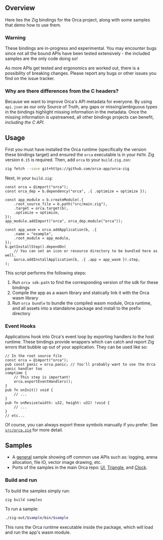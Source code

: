 ## Overview
Here lies the Zig bindings for the Orca project, along with some samples that demo how to use them.

### Warning
These bindings are in-progress and experimental. You may encounter bugs since not all the bound APIs have been tested extensively - the included samples are the only code doing so!

As more APIs get tested and ergonomics are worked out, there is a possibility of breaking changes. Please report any bugs or other issues you find on the issue tracker.

### Why are there differences from the C headers?
Because we want to improve Orca's API metadata for everyone. By using `api.json` as our only Source of Truth, any gaps or missing/ambiguous types in the bindings highlight missing information in the metadata. Once the missing information is upstreamed, all other bindings projects can benefit, *including the C API*.

## Usage
First you must have installed the Orca runtime (specifically the version these bindings target) and ensured the `orca` executable is in your `PATH`. Zig version `0.15` is required. Then, add `orca` to your `build.zig.zon`:

```sh
zig fetch --save git+https://github.com/orca-app/orca-zig
```

Next, in your `build.zig`:
```zig
const orca = @import("orca");
const orca_dep = b.dependency("orca", .{ .optimize = optimize });

const app_module = b.createModule(.{
    .root_source_file = b.path("src/main.zig"),
    .target = orca.target(b),
    .optimize = optimize,
});
app_module.addImport("orca", orca_dep.module("orca"));

const app_wasm = orca.addApplication(b, .{
    .name = "example",
    .root_module = app_module,
});
b.getInstallStep().dependOn(
    // You can set an icon or resource directory to be bundled here as well.
    &orca.addInstallApplication(b, .{ .app = app_wasm }).step,
);
```
This script performs the following steps:

1. Run `orca sdk-path` to find the corresponding version of the sdk for these bindings
2. Compile the app as a wasm library and statically link it with the Orca wasm library
3. Run `orca bundle` to bundle the compiled wasm module, Orca runtime, and all assets into a standalone package and install to the prefix directory

### Event Hooks
Applications hook into Orca's event loop by exporting handlers to the host runtime. These bindings provide wrappers which can catch and report Zig errors that bubble up out of your application. They can be used like so:
```zig
// In the root source file
const orca = @import("orca");
pub const panic = orca.panic; // You'll probably want to use the Orca panic handler too
comptime {
    // This step is important!
    orca.exportEventHandlers();
}
pub fn onInit() void {
    // ...
}
pub fn onResize(width: u32, height: u32) !void {
    // ...
}
// etc...
```
Of course, you can always export these symbols manually if you prefer. See [`src/orca.zig`](./src/orca.zig) for more detail.

## Samples
* A [general](./samples/general) sample showing off common use APIs such as: logging, arena allocation, file IO, vector image drawing, etc.
* Ports of the samples in the main Orca repo: [UI](./samples/ui), [Triangle](./samples/triangle), and [Clock](./samples/clock).

### Build and run
To build the samples simply run:
```sh
zig build samples
```
To run a sample:
```sh
./zig-out/$sample/bin/$sample
```
This runs the Orca runtime executable inside the package, which will load and run the app's wasm module.
